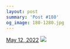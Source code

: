 ```yaml
---
layout: post
summary: 'Post #180'
og_image: 180-1280.jpg
---
```


<p>
  <time>
    <a href="/180">May 12, 2022</a>
  </time>
  <a href="/180">
    <img src="{{ site.assets_url }}/180-640.jpg" srcset="{{ site.assets_url }}/180-320.jpg 320w, {{ site.assets_url }}/180-640.jpg 640w, {{ site.assets_url }}/180-960.jpg 960w, {{ site.assets_url }}/180-1280.jpg 1280w" sizes="(min-width: 700px) 50vw, calc(100vw - 2rem)" />
  </a>
</p>
